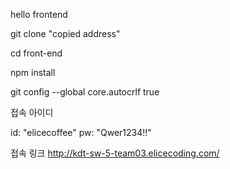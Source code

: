 hello frontend

git clone "copied address"

cd front-end

npm install

git config --global core.autocrlf true


접속 아이디

id: "elicecoffee"
pw: "Qwer1234!!"

접속 링크
http://kdt-sw-5-team03.elicecoding.com/
